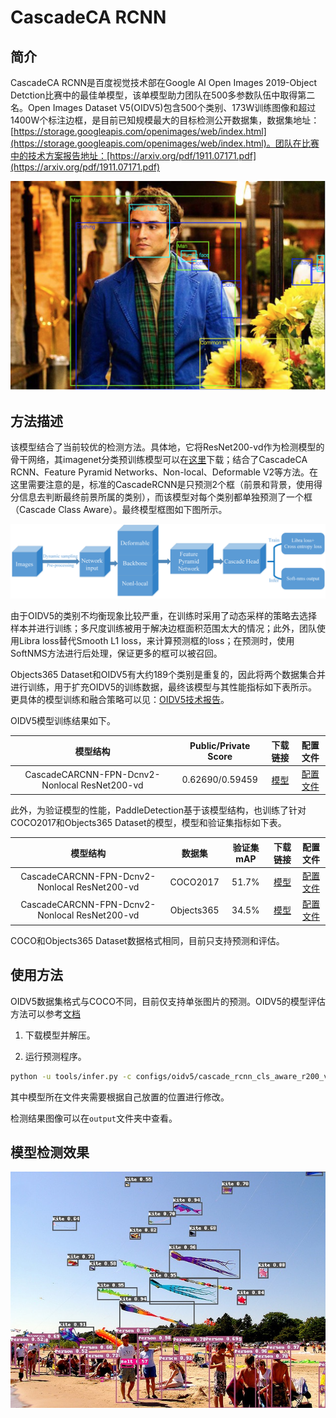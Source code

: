 # CascadeCA RCNN
## 简介
CascadeCA RCNN是百度视觉技术部在Google AI Open Images 2019-Object Detction比赛中的最佳单模型，该单模型助力团队在500多参数队伍中取得第二名。Open Images Dataset V5(OIDV5)包含500个类别、173W训练图像和超过1400W个标注边框，是目前已知规模最大的目标检测公开数据集，数据集地址：[https://storage.googleapis.com/openimages/web/index.html](https://storage.googleapis.com/openimages/web/index.html)。团队在比赛中的技术方案报告地址：[https://arxiv.org/pdf/1911.07171.pdf](https://arxiv.org/pdf/1911.07171.pdf)

![](../../images/oidv5_gt.png)

## 方法描述
该模型结合了当前较优的检测方法。具体地，它将ResNet200-vd作为检测模型的骨干网络，其imagenet分类预训练模型可以在[这里](https://github.com/PaddlePaddle/models/blob/develop/PaddleCV/image_classification/README_en.md)下载；结合了CascadeCA RCNN、Feature Pyramid Networks、Non-local、Deformable V2等方法。在这里需要注意的是，标准的CascadeRCNN是只预测2个框（前景和背景，使用得分信息去判断最终前景所属的类别），而该模型对每个类别都单独预测了一个框（Cascade Class Aware）。最终模型框图如下图所示。

![](../../images/oidv5_model_framework.png)


由于OIDV5的类别不均衡现象比较严重，在训练时采用了动态采样的策略去选择样本并进行训练；多尺度训练被用于解决边框面积范围太大的情况；此外，团队使用Libra loss替代Smooth L1 loss，来计算预测框的loss；在预测时，使用SoftNMS方法进行后处理，保证更多的框可以被召回。

Objects365 Dataset和OIDV5有大约189个类别是重复的，因此将两个数据集合并进行训练，用于扩充OIDV5的训练数据，最终该模型与其性能指标如下表所示。更具体的模型训练和融合策略可以见：[OIDV5技术报告](https://arxiv.org/pdf/1911.07171.pdf)。

OIDV5模型训练结果如下。


|        模型结构         | Public/Private Score |                           下载链接                           | 配置文件 |
| :-----------------: | :--------: | :----------------------------------------------------------: | :--------: |
| CascadeCARCNN-FPN-Dcnv2-Nonlocal ResNet200-vd |    0.62690/0.59459    | [模型](https://paddlemodels.bj.bcebos.com/object_detection/oidv5_cascade_rcnn_cls_aware_r200_vd_fpn_dcnv2_nonlocal_softnms.tar) |  [配置文件](https://github.com/PaddlePaddle/PaddleDetection/tree/develop/static/configs/oidv5/cascade_rcnn_cls_aware_r200_vd_fpn_dcnv2_nonlocal_softnms.yml) |


此外，为验证模型的性能，PaddleDetection基于该模型结构，也训练了针对COCO2017和Objects365 Dataset的模型，模型和验证集指标如下表。

|        模型结构         | 数据集 |  验证集mAP |                           下载链接                           | 配置文件 |
| :-----------------: | :--------: | :--------: | :----------------------------------------------------------: | :--------: |
| CascadeCARCNN-FPN-Dcnv2-Nonlocal ResNet200-vd | COCO2017 |    51.7%    | [模型](https://paddlemodels.bj.bcebos.com/object_detection/cascade_rcnn_cls_aware_r200_vd_fpn_dcnv2_nonlocal_softnms.tar) | [配置文件](https://github.com/PaddlePaddle/PaddleDetection/tree/develop/static/configs/dcn/cascade_rcnn_cls_aware_r200_vd_fpn_dcnv2_nonlocal_softnms.yml) |
| CascadeCARCNN-FPN-Dcnv2-Nonlocal ResNet200-vd | Objects365 |    34.5%    | [模型](https://paddlemodels.bj.bcebos.com/object_detection/obj365_cascade_rcnn_cls_aware_r200_vd_fpn_dcnv2_nonlocal_softnms.tar) | [配置文件](https://github.com/PaddlePaddle/PaddleDetection/tree/develop/static/configs/obj365/cascade_rcnn_cls_aware_r200_vd_fpn_dcnv2_nonlocal_softnms.yml) |

COCO和Objects365 Dataset数据格式相同，目前只支持预测和评估。

## 使用方法

OIDV5数据集格式与COCO不同，目前仅支持单张图片的预测。OIDV5的模型评估方法可以参考[文档](https://github.com/tensorflow/models/blob/develop/static/research/object_detection/g3doc/challenge_evaluation.md)

1. 下载模型并解压。

2. 运行预测程序。

```bash
python -u tools/infer.py -c configs/oidv5/cascade_rcnn_cls_aware_r200_vd_fpn_dcnv2_nonlocal_softnms.yml -o weights=./oidv5_cascade_rcnn_cls_aware_r200_vd_fpn_dcnv2_nonlocal_softnms/ --infer_img=demo/000000570688.jpg
```

其中模型所在文件夹需要根据自己放置的位置进行修改。

检测结果图像可以在`output`文件夹中查看。

## 模型检测效果

![](../../images/oidv5_pred.jpg)
